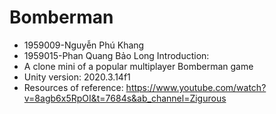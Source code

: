 # Bomberman
- 1959009-Nguyễn Phú Khang
- 1959015-Phan Quang Bảo Long
Introduction:
- A clone mini of a popular multiplayer Bomberman game
- Unity version: 2020.3.14f1
- Resources of reference: https://www.youtube.com/watch?v=8agb6x5RpOI&t=7684s&ab_channel=Zigurous

